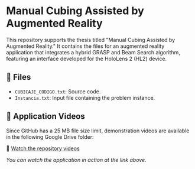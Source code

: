 # Manual Cubing Assisted by Augmented Reality

This repository supports the thesis titled "Manual Cubing Assisted by Augmented Reality." It contains the files for an augmented reality application that integrates a hybrid GRASP and Beam Search algorithm, featuring an interface developed for the HoloLens 2 (HL2) device.

## 📂 Files

- `CUBICAJE_CODIGO.txt`: Source code.
- `Instancia.txt`: Input file containing the problem instance.

## 🎥 Application Videos

Since GitHub has a 25 MB file size limit, demonstration videos are available in the following Google Drive folder:

🔗 [Watch the repository videos](https://drive.google.com/drive/folders/1TmVr5qGDJhwoJDzItWPJ7W9XwM4chEGd?usp=sharing)

*You can watch the application in action at the link above.*
